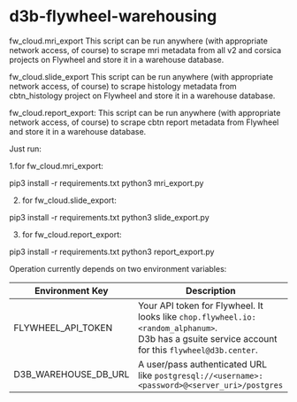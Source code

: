# d3b-flywheel-warehousing

fw_cloud.mri_export
This script can be run anywhere (with appropriate network access, of course) to scrape mri metadata from all v2 and corsica projects on Flywheel and store it in a warehouse database.


fw_cloud.slide_export
This script can be run anywhere (with appropriate network access, of course) to scrape histology metadata from cbtn_histology project on Flywheel and store it in a warehouse database.

fw_cloud.report_export:
This script can be run anywhere (with appropriate network access, of course) to scrape cbtn report metadata from Flywheel and store it in a warehouse database.



Just run:

  1.for fw_cloud.mri_export:

  pip3 install -r requirements.txt
  python3 mri_export.py
 
 2. for fw_cloud.slide_export:
 
 pip3 install -r requirements.txt
 python3 slide_export.py
 
 3. for fw_cloud.report_export:

  pip3 install -r requirements.txt
  python3 report_export.py




Operation currently depends on two environment variables:

| Environment Key | Description |
|-----------------|-------------|
| FLYWHEEL_API_TOKEN | Your API token for Flywheel. It looks like `chop.flywheel.io:<random_alphanum>`.<br> D3b has a gsuite service account for this `flywheel@d3b.center`. |
| D3B_WAREHOUSE_DB_URL | A user/pass authenticated URL<br>like `postgresql://<username>:<password>@<server_uri>/postgres` |
